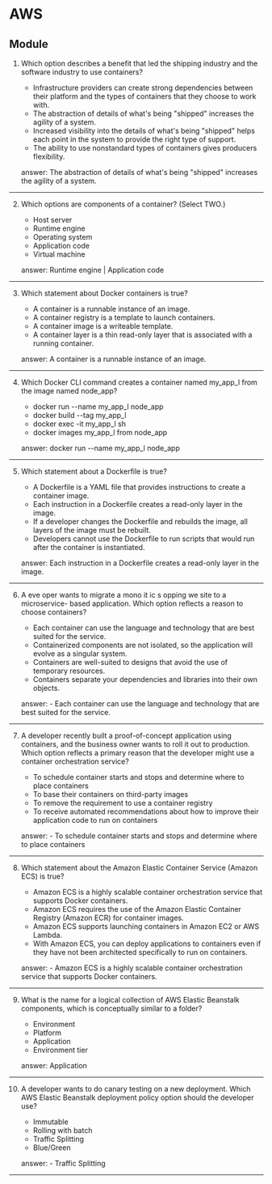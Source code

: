 # AWS
## Module 

1. Which option describes a benefit that led the shipping industry and the software
industry to use containers?
    * Infrastructure providers can create strong dependencies between their
      platform and the types of containers that they choose to work with.
    * The abstraction of details of what's being "shipped" increases the agility of a
      system.
    * Increased visibility into the details of what's being "shipped" helps each point
      in the system to provide the right type of support.
    * The ability to use nonstandard types of containers gives producers flexibility.

    answer: The abstraction of details of what's being "shipped" increases the agility of a system.
---
2. Which options are components of a container? (Select TWO.)
    * Host server
    * Runtime engine
    * Operating system
    * Application code
    * Virtual machine

    answer: Runtime engine | Application code
---
3. Which statement about Docker containers is true?
    * A container is a runnable instance of an image.
    * A container registry is a template to launch containers.
    * A container image is a writeable template.
    * A container layer is a thin read-only layer that is associated with a running
      container.

    answer: A container is a runnable instance of an image.
---
4. Which Docker CLI command creates a container named my_app_l from the image
named node_app?
    * docker run --name my_app_l node_app
    * docker build --tag my_app_l
    * docker exec -it my_app_l sh
    * docker images my_app_l from node_app

    answer: docker run --name my_app_l node_app
---
5. Which statement about a Dockerfile is true?
    * A Dockerfile is a YAML file that provides instructions to create a container
      image.
    * Each instruction in a Dockerfile creates a read-only layer in the image.
    * If a developer changes the Dockerfile and rebuilds the image, all layers of
      the image must be rebuilt.
    * Developers cannot use the Dockerfile to run scripts that would run after the
      container is instantiated.

    answer: Each instruction in a Dockerfile creates a read-only layer in the image.
---
6. A eve oper wants to migrate a mono it ic s opping we site to a microservice-
based application. Which option reflects a reason to choose containers?
    * Each container can use the language and technology that are best suited for
      the service.
    * Containerized components are not isolated, so the application will evolve as
      a singular system.
    * Containers are well-suited to designs that avoid the use of temporary
      resources.
    * Containers separate your dependencies and libraries into their own objects.

    answer: - Each container can use the language and technology that are best suited for the service.
---
7. A developer recently built a proof-of-concept application using containers, and the
business owner wants to roll it out to production. Which option reflects a primary
reason that the developer might use a container orchestration service?
    * To schedule container starts and stops and determine where to place
      containers
    * To base their containers on third-party images
    * To remove the requirement to use a container registry
    * To receive automated recommendations about how to improve their
      application code to run on containers

    answer: - To schedule container starts and stops and determine where to place containers
---
8. Which statement about the Amazon Elastic Container Service (Amazon ECS) is true?
    * Amazon ECS is a highly scalable container orchestration service that
      supports Docker containers.
    * Amazon ECS requires the use of the Amazon Elastic Container Registry
      (Amazon ECR) for container images.
    * Amazon ECS supports launching containers in Amazon EC2 or AWS Lambda.
    * With Amazon ECS, you can deploy applications to containers even if they
      have not been architected specifically to run on containers.

    answer: - Amazon ECS is a highly scalable container orchestration service that supports Docker containers.
---
9. What is the name for a logical collection of AWS Elastic Beanstalk components,
which is conceptually similar to a folder?
    * Environment
    * Platform
    * Application
    * Environment tier

    answer: Application
---
10. A developer wants to do canary testing on a new deployment. Which AWS Elastic
Beanstalk deployment policy option should the developer use?
    * Immutable
    * Rolling with batch
    * Traffic Splitting
    * Blue/Green

    answer: - Traffic Splitting
---

